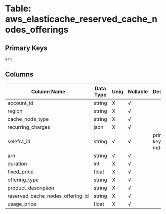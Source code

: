 # Table: aws_elasticache_reserved_cache_nodes_offerings

## Primary Keys 

```
arn
```


## Columns 

|  Column Name   |  Data Type  | Uniq | Nullable | Description | 
|  ----  | ----  | ----  | ----  | ---- | 
| account_id | string | X | √ |  | 
| region | string | X | √ |  | 
| cache_node_type | string | X | √ |  | 
| recurring_charges | json | X | √ |  | 
| selefra_id | string | √ | √ | primary keys value md5 | 
| arn | string | √ | √ |  | 
| duration | int | X | √ |  | 
| fixed_price | float | X | √ |  | 
| offering_type | string | X | √ |  | 
| product_description | string | X | √ |  | 
| reserved_cache_nodes_offering_id | string | X | √ |  | 
| usage_price | float | X | √ |  | 


